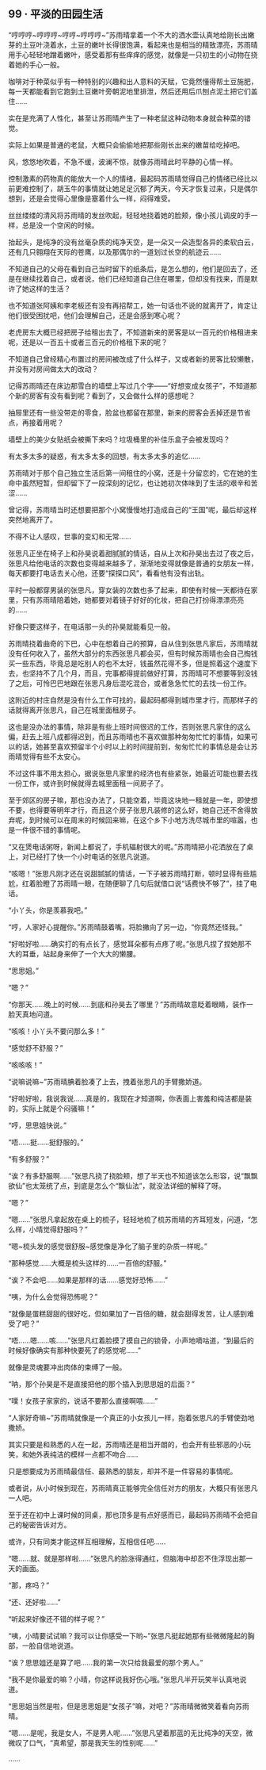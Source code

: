 ## 99 · 平淡的田园生活

“哼哼哼~哼哼哼~哼哼~哼哼哼~”苏雨晴拿着一个不大的洒水壶认真地给刚长出嫩芽的土豆叶浇着水，土豆的嫩叶长得很饱满，看起来也是相当的精致漂亮，苏雨晴用手心轻轻地蹭着嫩叶，感受着那有些痒痒的感觉，就像是一只初生的小动物在挠着她的手心一般。

咖啡对于种菜似乎有一种特别的兴趣和出人意料的天赋，它竟然懂得帮土豆施肥，每一天都能看到它跑到土豆嫩叶旁朝泥地里排泄，然后还用后爪刨点泥土把它们盖住……

实在是充满了人性化，甚至让苏雨晴产生了一种老鼠这种动物本身就会种菜的错觉。

实际上如果是普通的老鼠，大概只会偷偷地把那些刚长出来的嫩苗给吃掉吧。

风，悠悠地吹着，不急不缓，波澜不惊，就像苏雨晴此时平静的心情一样。

控制激素的药物真的能放大一个人的情绪，最起码苏雨晴觉得自己的情绪已经比以前更难控制了，胡玉牛的事情就让她足足沉郁了两天，今天才恢复过来，只是偶尔想到，还是会觉得心里像是塞着什么一样，闷得难受。

丝丝缕缕的清风将苏雨晴的发丝吹起，轻轻地挠着她的脸颊，像小孩儿调皮的手一样，总是没一个空闲的时候。

抬起头，是纯净的没有丝毫杂质的纯净天空，是一朵又一朵造型各异的柔软白云，还有几只翱翔在天际的苍鹰，以及那偶尔的一道划过长空的航迹云……

不知道自己的父母在看到自己当时留下的纸条后，是怎么想的，他们是回去了，还是在继续找着自己，或者说，他们已经知道自己住在哪里，但却没有找来，而是默许了她这样的生活？

也不知道张阿姨和李老板还有没有再招帮工，她一句话也不说的就离开了，肯定让他们很受困扰吧，他们会理解自己，还是会感到寒心呢？

老虎房东大概已经把房子给租出去了，不知道新来的房客是以一百元的价格租进来呢，还是以一百五十或者三百元的价格租下来的呢？

不知道自己曾经精心布置过的房间被改成了什么样子，又或者新的房客比较懒散，并没有对房间做太大的改动？

记得苏雨晴还在床边那雪白的墙壁上写过几个字——“好想变成女孩子”，不知道那个新的房客有没有看到呢？看到了，又会做什么样的感想呢？

抽屉里还有一些没带走的零食，脸盆也都留在那里，新来的房客会丢掉还是节省点，再接着用呢？

墙壁上的美少女贴纸会被撕下来吗？垃圾桶里的补佳乐盒子会被发现吗？

有太多太多的疑惑，有太多太多的回想，有太多太多的追忆……

苏雨晴对于那个自己独立生活后第一间租住的小窝，还是十分留恋的，它在她的生命中虽然短暂，但却留下了一段深刻的记忆，也让她初次体味到了生活的艰辛和苦涩……

曾记得，苏雨晴当时还想要把那个小窝慢慢地打造成自己的“王国”呢，最后却这样突然地离开了。

不得不让人感叹，世事的变幻和无常……

张思凡正坐在椅子上和孙昊说着甜腻腻的情话，自从上次和孙昊出去过了夜之后，张思凡给他电话的次数也变得越来越多了，渐渐地变得就像是普通的女朋友一样，每天都要打电话去关心他，还要“探探口风”，看看他有没有出轨。

平时一般都穿男装的张思凡，穿女装的次数也多了起来，即使有时候一天都待在家里，只有苏雨晴陪着她，她都要对着镜子好好的化妆，把自己打扮得漂漂亮亮的……

好像只要这样子，在电话那一头的孙昊就能看见一般。

苏雨晴挠着曲奇的下巴，心中在想着自己的预算，自从住到张思凡家后，苏雨晴就没有任何收入了，虽然大部分的东西张思凡都会买，但有时候苏雨晴也会自己掏钱买一些东西，毕竟总是吃别人的也不太好，钱虽然花得不多，但是照着这个速度下去，也坚持不了几个月，而且，完事都得提前做好打算，苏雨晴可不想要等到没钱了之后，可怜巴巴地跟在张思凡身后混吃混合，或者急急忙忙的去找一份工作。

这附近的村庄自然是没有什么工作可找的，最起码都得到城市里才行，而那样子的话就得离开张思凡，自己在城里面租房子。

这也是没办法的事情，除非是有些上班时间很迟的工作，否则张思凡家住的这么偏，赶去上班八成都得迟到，而且苏雨晴也不喜欢做那种匆匆忙忙的事情，如果可以的话，她甚至喜欢预留半个小时以上的时间提前到，匆匆忙忙的事情总是会让苏雨晴觉得有些不太安心。

不过这件事不用太担心，据说张思凡家里的经济也有些紧张，她最近可能也要去找一份工作，或许到时候就得去城里面租一间房子了。

至于郊区的房子嘛，那也没办法了，只能空着，毕竟这块地一租就是一年，即使想不要，也得要等明年才行，而且这个房子张思凡装修的这么好，她自己还不舍得放弃呢，到时候可以在周末的时候回来嘛，在这个乡下小地方洗尽城市里的喧嚣，也是一件很不错的事情呢。

“又在煲电话粥呀，新闻上都说了，手机辐射很大的呢。”苏雨晴把小花洒放在了桌上，对已经打了快一个小时电话的张思凡说道。

“咳嗯！”张思凡刚才还在说甜腻腻的情话，一下子被苏雨晴打断，顿时显得有些尴尬，红着脸瞪了苏雨晴一眼，在随便聊了几句后就借口说“话费快不够了”，挂了电话。

“小丫头，你是羡慕我吧。”

“哼，人家好心提醒你。”苏雨晴鼓着嘴，将脸撇向了另一边，“你竟然还怪我。”

“好啦好啦……确实打的有点长了，感觉耳朵都有点疼了呢。”张思凡捏了捏她那不大的耳垂，站起身来伸了一个大大的懒腰。

“思思姐。”

“嗯？”

“你那天……晚上的时候……到底和孙昊去了哪里？”苏雨晴故意眨着眼睛，装作一脸天真地问道。

“咳咳！小丫头不要问那么多！”

“感觉舒不舒服？”

“咳咳咳！”

“说嘛说嘛~”苏雨晴腆着脸凑了上去，拽着张思凡的手臂撒娇道。

“好啦好啦，我说我说……真是的，我现在才知道啊，你表面上害羞和纯洁都是装的，实际上就是个闷骚嘛！”

“哼，思思姐快说。”

“唔……挺……挺舒服的。”

“有多舒服？”

“诶？有多舒服啊……”张思凡挠了挠脸颊，想了半天也不知道该怎么形容，说“飘飘欲仙”也太笼统了点，到底是怎么个“飘仙法”，就没法详细的解释了呀。

“嗯？”

“嗯……”张思凡拿起放在桌上的梳子，轻轻地梳了梳苏雨晴的齐耳短发，问道，“怎么样，小晴觉得舒服吗？”

“嗯~梳头发的感觉很舒服~感觉像是净化了脑子里的杂质一样呢。”

“那种感觉……大概是梳头这样的……一百倍的舒服。”

“诶？不会吧……如果是那样的话……感觉好恐怖……”

“咦，为什么会觉得恐怖呢？”

“就像是蛋糕甜甜的很好吃，但如果加了一百倍的糖，就会甜得发苦，让人感到难受了吧？”

“唔……嗯……咳……”张思凡红着脸摸了摸自己的锁骨，小声地嘀咕道，“到最后的时候好像确实有那种快要死了的感觉呢……”

就像是灵魂要冲出肉体的束缚了一般。

“呐，那个孙昊是不是直接把他的那个插入到思思姐的后面？”

“噗！女孩子家家的，说话不要那么直接啊喂……”

“人家好奇嘛~”苏雨晴就像是一个真正的小女孩儿一样，抱着张思凡的手臂使劲地撒娇。

其实只要是和熟悉的人在一起，苏雨晴还是相当开朗的，也会开有些邪恶的小玩笑，和她外表纯洁的模样一点都不吻合……

只是想要成为苏雨晴最信任、最熟悉的朋友，却并不是一件容易的事情呢。

或者说，从小时候到现在，苏雨晴真正能够完全信任对方的朋友，大概只有张思凡一人吧。

至于还在初中上课时候的同桌，那也顶多是有点好感而已，最起码苏雨晴不会把自己的秘密告诉对方。

或许，只有同类才能这样互相理解，互相信任吧……

“嗯……就、就是那样啦……”张思凡的脸涨得通红，但脑海中却忍不住浮现出那一天的画面。

“那，疼吗？”

“还、还好啦……”

“听起来好像还不错的样子呢？”

“咦，小晴要试试嘛？我可以让你感受一下哟~”张思凡挺起她那有些微微隆起的胸部，一脸自信地说道。

“诶？思思姐还是算了吧……我的第一次只给我最爱的那个男人。”

“我不是你最爱的嘛？小晴，你这样说我好伤心哦。”张思凡半开玩笑半认真地说道。

“思思姐当然是啦，但是思思姐是“女孩子”嘛，对吧？”苏雨晴微微笑着看向苏雨晴。

“嗯……是呢，我是女人，不是男人呢……”张思凡望着那蓝的无比纯净的天空，微微叹了口气，“真希望，那是我天生的性别呢……”

……

